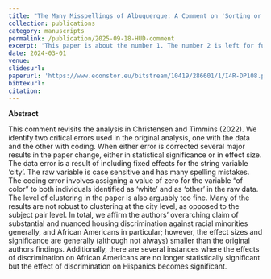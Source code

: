 ```yaml
---
title: "The Many Misspellings of Albuquerque: A Comment on 'Sorting or Steering: The Effects of Housing Discrimination on Neighborhood Choice'"
collection: publications
category: manuscripts
permalink: /publication/2025-09-18-HUD-comment
excerpt: 'This paper is about the number 1. The number 2 is left for future work.'
date: 2024-03-01
venue: 
slidesurl: 
paperurl: 'https://www.econstor.eu/bitstream/10419/286601/1/I4R-DP108.pdf'
bibtexurl:
citation:
---
```


**Abstract**

This comment revisits the analysis in Christensen and Timmins (2022). We identify two critical errors used in the original analysis, one with the data and the other with coding. When either error is corrected several major results in the paper change, either in statistical significance or in effect size. The data error is a result of including fixed effects for the string variable ‘city’. The raw variable is case sensitive and has many spelling mistakes. The coding error involves assigning a value of zero for the variable “of color” to both individuals identified as ‘white’ and as ‘other’ in the raw data. The level of clustering in the paper is also arguably too fine. Many of the results are not robust to clustering at the city level, as opposed to the subject pair level. In total, we affirm the authors’ overarching claim of substantial and nuanced housing discrimination against racial minorities generally, and African Americans in particular; however, the effect sizes and significance are generally (although not always) smaller than the original authors findings. Additionally, there are several instances where the effects of discrimination on African Americans are no longer statistically significant but the effect of discrimination on Hispanics becomes significant.
